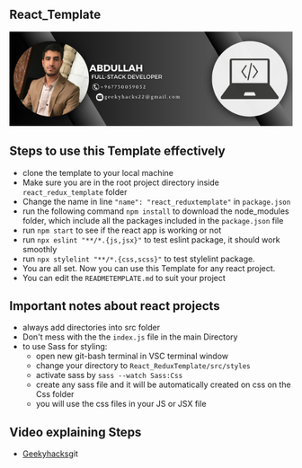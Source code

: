 ## React_Template

<div align="center">
  <img src="./src/assets/welcometomyGIthub.png"  alt="GEEKY HACKS">
  <br>

</div>

## Steps to use this Template effectively

- clone the template to your local machine
- Make sure you are in the root project directory inside `react_redux_template` folder
- Change the name in line `"name": "react_reduxtemplate"` in `package.json`
- run the following command `npm install` to download the node_modules folder, which include all the packages included in the `package.json` file
- run `npm start` to see if the react app is working or not
- run `npx eslint "**/*.{js,jsx}"` to test eslint package, it should work smoothly
- run `npx stylelint "**/*.{css,scss}"` to test stylelint package.
- You are all set. Now you can use this Template for any react project.
- You can edit the `READMETEMPLATE.md` to suit your project

## Important notes about react projects

- always add directories into src folder
- Don't mess with the the `index.js` file in the main Directory
- to use Sass for styling:
  - open new git-bash terminal in VSC terminal window
  - change your directory to `React_ReduxTemplate/src/styles`
  - activate sass by `sass --watch Sass:Css`
  - create any sass file and it will be automatically created on css on the Css folder
  - you will use the css files in your JS or JSX file

## Video explaining Steps

- [Geekyhacks](https://youtu.be/7Dpe_IZ06-I)git
